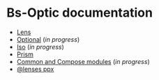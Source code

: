 # Bs-Optic documentation

- [Lens](lens.md)
- [Optional](optional.md) (_in progress_)
- [Iso](iso.md) (_in progress_)
- [Prism](prism.md)
- [Common and Compose modules](common-and-compose.md) (_in progress_)
- [@lenses ppx](lenses-ppx.md)
